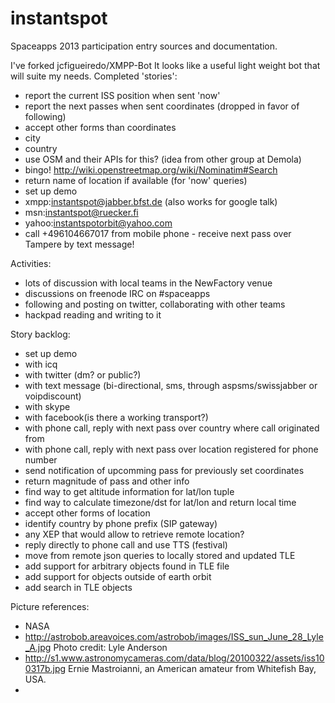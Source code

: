 instantspot
===========

Spaceapps 2013 participation entry sources and documentation.

I've forked jcfigueiredo/XMPP-Bot
It looks like a useful light weight bot that will suite my needs.
Completed 'stories':
 - report the current ISS position when sent 'now'
 - report the next passes when sent coordinates (dropped in favor of following)
 - accept other forms than coordinates
  - city
  - country
  - use OSM and their APIs for this? (idea from other group at Demola)
   - bingo! http://wiki.openstreetmap.org/wiki/Nominatim#Search
 - return name of location if available (for 'now' queries)
 - set up demo
  - xmpp:instantspot@jabber.bfst.de (also works for google talk)
  - msn:instantspot@ruecker.fi
  - yahoo:instantspotorbit@yahoo.com
  - call +496104667017 from mobile phone - receive next pass over Tampere by text message!


Activities:
 - lots of discussion with local teams in the NewFactory venue
 - discussions on freenode IRC on #spaceapps
 - following and posting on twitter, collaborating with other teams
 - hackpad reading and writing to it

Story backlog:
 - set up demo
  - with icq
  - with twitter (dm? or public?)
  - with text message (bi-directional, sms, through aspsms/swissjabber or voipdiscount)
  - with skype
  - with facebook(is there a working transport?)
  - with phone call, reply with next pass over country where call originated from
  - with phone call, reply with next pass over location registered for phone number
 - send notification of upcomming pass for previously set coordinates
 - return magnitude of pass and other info
 - find way to get altitude information for lat/lon tuple
 - find way to calculate timezone/dst for lat/lon and return local time
 - accept other forms of location
  - identify country by phone prefix (SIP gateway)
  - any XEP that would allow to retrieve remote location?
 - reply directly to phone call and use TTS (festival)
 - move from remote json queries to locally stored and updated TLE
 - add support for arbitrary objects found in TLE file
 - add support for objects outside of earth orbit
 - add search in TLE objects


Picture references:
 - NASA
 - http://astrobob.areavoices.com/astrobob/images/ISS_sun_June_28_Lyle_A.jpg Photo credit: Lyle Anderson
 - http://s1.www.astronomycameras.com/data/blog/20100322/assets/iss100317b.jpg Ernie Mastroianni, an American amateur from Whitefish Bay, USA.
 - 
